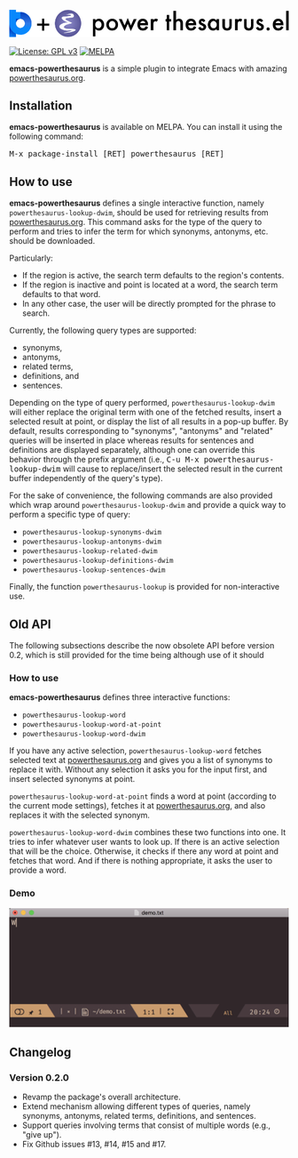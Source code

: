 ![emacs-powerthesaurus](assets/emacs-powerthesaurus.png)

[![License: GPL v3](https://img.shields.io/badge/License-GPL%20v3-blue.svg)](https://www.gnu.org/licenses/gpl-3.0) [![MELPA](https://melpa.org/packages/powerthesaurus-badge.svg)](https://melpa.org/#/powerthesaurus)

**emacs-powerthesaurus** is a simple plugin to integrate Emacs with amazing [powerthesaurus.org](https://www.powerthesaurus.org).

## Installation

**emacs-powerthesaurus** is available on MELPA. You can install it using the following command:

<kbd>M-x package-install [RET] powerthesaurus [RET]</kbd>

## How to use

**emacs-powerthesaurus** defines a single interactive function, namely `powerthesaurus-lookup-dwim`,
should be used for retrieving results from [powerthesaurus.org](https://www.powerthesaurus.org).
This command asks for the type of the query to perform and tries to infer the term for which
synonyms, antonyms, etc. should be downloaded.

Particularly:
* If the region is active, the search term defaults to the region's contents.
* If the region is inactive and point is located at a word, the search term defaults to that word.
* In any other case, the user will be directly prompted for the phrase to search.

Currently, the following query types are supported:
* synonyms,
* antonyms,
* related terms,
* definitions, and
* sentences.

Depending on the type of query performed, 
`powerthesaurus-lookup-dwim` will either 
replace the original term with one of the fetched results,
insert a selected result at point, or
display the list of all results in a pop-up buffer. 
By default,
results corresponding to "synonyms", "antonyms" and "related" queries
will be inserted in place 
whereas
results for sentences and definitions are displayed separately, 
although one can override this behavior through the prefix argument (i.e., 
<kbd>C-u M-x powerthesaurus-lookup-dwim</kbd> will cause to replace/insert 
the selected result in the current buffer independently of the query's type).

For the sake of convenience, 
the following commands are also provided 
which wrap around `powerthesaurus-lookup-dwim` and 
provide a quick way to perform a specific type of query:
* `powerthesaurus-lookup-synonyms-dwim`
* `powerthesaurus-lookup-antonyms-dwim`
* `powerthesaurus-lookup-related-dwim`
* `powerthesaurus-lookup-definitions-dwim`
* `powerthesaurus-lookup-sentences-dwim`

Finally, the function `powerthesaurus-lookup` is provided for non-interactive use.

## Old API
The following subsections describe the now obsolete API before version 0.2, which is still provided for the time being although use of it should 

### How to use

**emacs-powerthesaurus** defines three interactive functions:
* `powerthesaurus-lookup-word`
* `powerthesaurus-lookup-word-at-point`
* `powerthesaurus-lookup-word-dwim`

If you have any active selection, `powerthesaurus-lookup-word` fetches selected text at [powerthesaurus.org](https://www.powerthesaurus.org) and gives you a list of synonyms to replace it with. Without any selection it asks you for the input first, and insert selected synonyms at point.

`powerthesaurus-lookup-word-at-point` finds a word at point (according to the current mode settings), fetches it at [powerthesaurus.org](https://www.powerthesaurus.org), and also replaces it with the selected synonym.

`powerthesaurus-lookup-word-dwim` combines these two functions into one. It tries to infer whatever user wants to look up. If there is an active selection that will be the choice. Otherwise, it checks if there any word at point and fetches that word. And if there is nothing appropriate, it asks the user to provide a word.

### Demo

![demo](assets/demo.gif)

## Changelog

### Version 0.2.0

* Revamp the package's overall architecture.
* Extend mechanism allowing different types of queries, namely
  synonyms, antonyms, related terms, definitions, and sentences.
* Support queries involving terms that consist of multiple words (e.g.,
  "give up").
* Fix Github issues #13, #14, #15 and #17.
